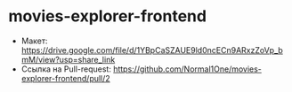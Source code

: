 # movies-explorer-frontend

- Макет: <https://drive.google.com/file/d/1YBpCaSZAUE9ld0ncECn9ARxzZoVp_bmM/view?usp=share_link>
- Ссылка на Pull-request: <https://github.com/Normal1One/movies-explorer-frontend/pull/2>
